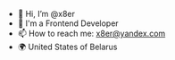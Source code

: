 - 👋 Hi, I’m @x8er
- 👀 I'm a Frontend Developer
- 📫 How to reach me: x8er@yandex.com
- 🌍 United States of Belarus
